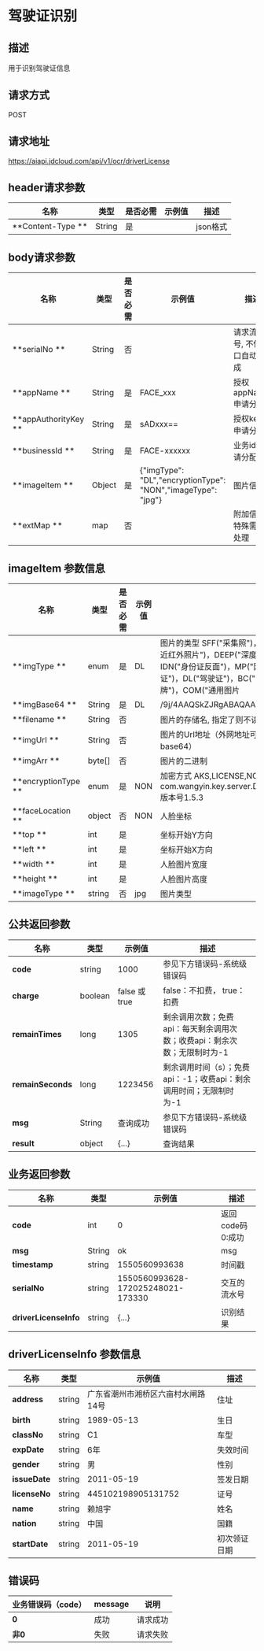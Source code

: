 # 驾驶证识别


## 描述
用于识别驾驶证信息

## 请求方式
POST

## 请求地址
https://aiapi.jdcloud.com/api/v1/ocr/driverLicense


## header请求参数
|名称|类型|是否必需|示例值|描述|
|---|---|---|---|---|
|**Content-Type	**|String|是| |json格式|

## body请求参数 
|名称|类型|是否必需|示例值|描述|
|---|---|---|---|---|
|**serialNo	**|String|否| |请求流水号, 不传接口自动生成|
|**appName	**|String|是|FACE_xxx |授权appName, 申请分配|
|**appAuthorityKey	**|String|是|sADxxx==	 |授权key, 申请分配|
|**businessId	**|String|是|FACE-xxxxxx	 |业务id, 申请分配|
|**imageItem	**|Object|是|{"imgType": "DL","encryptionType": "NON","imageType": "jpg"}	 |图片信息|
|**extMap	**|map|否| |附加信息, 特殊需求处理|

## imageItem 参数信息 
|名称|类型|是否必需|示例值|描述|
|---|---|---|---|---|
|**imgType	**|enum|是|DL |图片的类型 SFF("采集照")，FF("全景采集照")，NIR("双目采集的近红外照片")，DEEP("深度采集的照片")，IDP("身份证正面")，IDN("身份证反面")，MP("网纹照")，AP("动作照")，VL("行驶证")，DL("驾驶证")，BC("银行卡")，BL("营业执照")，LP("车牌")，COM("通用图片|
|**imgBase64	**|String|是|DL |/9j/4AAQSkZJRgABAQAAAQABAA...	 |
|**filename	**|String|否||图片的存储名, 指定了则不读base64|
|**imgUrl	**|String|否| |图片的Url地址（外网地址可能会有socket连接超时问题，建议传base64）|
|**imgArr	**|byte[]|否| |图片的二进制|
|**encryptionType	**|enum|是|NON |加密方式 AKS,LICENSE,NON AKS解密方式：com.wangyin.key.server.DeviceCryptoService#decryptEnvelop 版本号1.5.3|
|**faceLocation	**|object|否|NON |人脸坐标|
|**top	**|int|是| |坐标开始Y方向|
|**left	**|int|是| |坐标开始X方向|
|**width	**|int|是| |人脸图片宽度|
|**height	**|int|是| |人脸图片高度|
|**imageType	**|string|否|jpg |图片类型|


## 公共返回参数
|名称|类型|示例值|描述|
|---|---|---|---|
|**code**|string|1000|参见下方错误码-系统级错误码|
|**charge**|boolean|false 或 true	|false：不扣费， true：扣费|
|**remainTimes**|long|1305|剩余调用次数；免费api：每天剩余调用次数；收费api：剩余次数；无限制时为-1|
|**remainSeconds**|long|1223456|剩余调用时间（s）；免费api：-1；收费api：剩余调用时间；无限制时为-1|
|**msg**|String|查询成功	|参见下方错误码-系统级错误码|
|**result**|object|{...}	|查询结果|

## 业务返回参数
|名称|类型|示例值|描述|
|---|---|---|---|
|**code**|int|0|返回code码 0:成功|
|**msg**|String|ok	|msg|
|**timestamp**|string|1550560993638		|时间戳|
|**serialNo**|string|1550560993628-172025248021-173330	|交互的流水号|
|**driverLicenseInfo**|string|	{...}|识别结果|

## driverLicenseInfo 参数信息
|名称|类型|示例值|描述|
|---|---|---|---|
|**address**|string|广东省潮州市湘桥区六亩村水闸路14号	|住址|
|**birth**|string|1989-05-13	|生日|
|**classNo**|string|C1|车型|
|**expDate**|string|6年|失效时间|
|**gender**|string|男|性别|
|**issueDate**|string|2011-05-19	|签发日期|
|**licenseNo**|string|445102198905131752	|证号|
|**name**|string|赖旭宇|姓名|
|**nation**|string|中国|国籍|
|**startDate**|string|2011-05-19	|初次领证日期|


## 错误码
|业务错误码（code）	|message|说明|
|---|---|---|
|**0**|成功|请求成功|
|**非0**|失败|请求失败|

